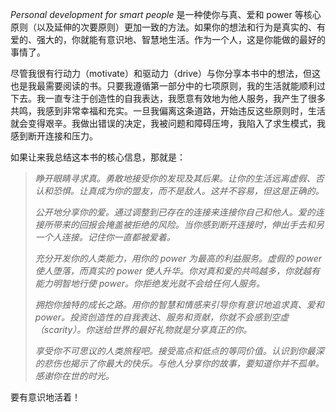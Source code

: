 *Personal development for smart people* 是一种使你与真、爱和 power 等核心原则（以及延伸的次要原则）更加一致的方法。如果你的想法和行为是真实的、有爱的、强大的，你就能有意识地、智慧地生活。作为一个人，这是你能做的最好的事情了。

尽管我很有行动力（motivate）和驱动力（drive）与你分享本书中的想法，但这也是我最需要阅读的书。只要我遵循第一部分中的七项原则，我的生活就能顺利过下去。我一直专注于创造性的自我表达，我愿意有效地为他人服务，我产生了很多共鸣，我感到非常幸福和充实。一旦我偏离这条道路，开始违反这些原则时，生活就会变得艰辛。我做出错误的决定，我被问题和障碍压垮，我陷入了求生模式，我感到断开连接和压力。

如果让来我总结这本书的核心信息，那就是：

> *睁开眼睛寻求真。勇敢地接受你的发现及其后果。让你的生活远离虚假、否认和恐惧。让真成为你的盟友，而不是敌人。这并不容易，但这是正确的。*
>
> *公开地分享你的爱。通过调整到已存在的连接来连接你自己和他人。爱的连接所带来的回报会掩盖被拒绝的风险。当你感到断开连接时，伸出手去和另一个人连接。记住你一直都被爱着。*
>
> *充分开发你的人类能力，用你的 power 为最高的利益服务。虚假的 power 使人堕落，而真实的 power 使人升华。你对真和爱的共鸣越多，你就越有能力明智地行使 power。你拒绝发光就不会给任何人服务。*
>
> *拥抱你独特的成长之路。用你的智慧和情感来引导你有意识地追求真、爱和 power。投资创造性的自我表达、服务和贡献，你就不会感到空虚（scarity）。你送给世界的最好礼物就是分享真正的你。*
>
> *享受你不可思议的人类旅程吧。接受高点和低点的等同价值。认识到你最深的悲伤也揭示了你最大的快乐。与他人分享你的故事，要知道你并不孤单。感谢你在世的时光。*

要有意识地活着！

